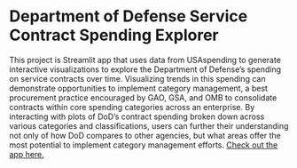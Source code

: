 # Department of Defense Service Contract Spending Explorer
This project is Streamlit app that uses data from USAspending to generate interactive visualizations to explore the Department of Defense’s spending on service contracts over time. Visualizing trends in this spending can demonstrate opportunities to implement category management, a best procurement practice encouraged by GAO, GSA, and OMB to consolidate contracts within core spending categories across an enterprise. By interacting with plots of DoD’s contract spending broken down across various categories and classifications, users can further their understanding not only of how DoD compares to other agencies, but what areas offer the most potential to implement category management efforts. [Check out the app here.](https://abdelkaderalia-dodcontractapp-myenvdodcontractapp-ec21ew.streamlit.app/)
